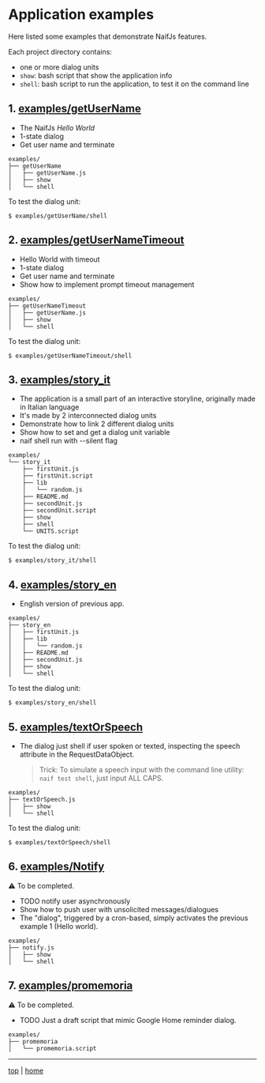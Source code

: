 # Application examples

Here listed some examples that demonstrate NaifJs features.

Each project directory contains:

- one or more dialog units
- `show`: bash script that show the application info
- `shell`: bash script to run the application, to test it on the command line 


## 1. [examples/getUserName](getUserName)

- The NaifJs *Hello World*
- 1-state dialog
- Get user name and terminate

```
examples/
├── getUserName
│   ├── getUserName.js
│   ├── show
│   └── shell
```

To test the dialog unit: 

```
$ examples/getUserName/shell
```


## 2. [examples/getUserNameTimeout](getUserNameTimeout)

- Hello World with timeout
- 1-state dialog 
- Get user name and terminate
- Show how to implement prompt timeout management

```
examples/
├── getUserNameTimeout
│   ├── getUserName.js
│   ├── show
│   └── shell
```

To test the dialog unit: 

```
$ examples/getUserNameTimeout/shell
```


## 3. [examples/story_it](story_it)

- The application is a small part of an interactive storyline, originally made in Italian language
- It's made by 2 interconnected dialog units
- Demonstrate how to link 2 different dialog units
- Show how to set and get a dialog unit variable
- naif shell run with --silent flag

```
examples/
└── story_it
    ├── firstUnit.js
    ├── firstUnit.script
    ├── lib
    │   └── random.js
    ├── README.md
    ├── secondUnit.js
    ├── secondUnit.script
    ├── show
    ├── shell
    └── UNITS.script
```

To test the dialog unit: 

```
$ examples/story_it/shell
```

## 4. [examples/story_en](story_en)

- English version of previous app.

```
examples/
├── story_en
│   ├── firstUnit.js
│   ├── lib
│   │   └── random.js
│   ├── README.md
│   ├── secondUnit.js
│   ├── show
│   └── shell
```

To test the dialog unit: 

```
$ examples/story_en/shell
```

## 5. [examples/textOrSpeech](textOrSpeech)

- The dialog just shell if user spoken or texted, 
  inspecting the speech attribute in the RequestDataObject. 

  > Trick: To simulate a speech input with the command line utility: 
  > `naif test shell`, just input ALL CAPS.

```
examples/
├── textOrSpeech.js
│   ├── show
│   └── shell
```

To test the dialog unit: 

```
$ examples/textOrSpeech/shell
```


## 6. [examples/Notify](notify)

 ⚠️  To be completed.

- TODO notify user asynchronously 
- Show how to push user with unsolicited messages/dialogues 
- The "dialog", triggered by a cron-based, simply activates the previous example 1 (Hello world). 

```
examples/
├── notify.js
│   ├── show
│   └── shell
```


## 7. [examples/promemoria](promemoria)

 ⚠️  To be completed.

- TODO Just a draft script that mimic Google Home reminder dialog.

```
examples/
├── promemoria
│   └── promemoria.script
```
---

[top](#) | [home](../README.md)

